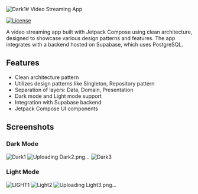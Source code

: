 ![Dark1](https://github.com/sahil19solanki/Video-app/assets/105800946/f1edd200-a3a9-422c-b588-b3d2d753eee4)# Video Streaming App

[![License](https://img.shields.io/badge/license-MIT-blue.svg)](LICENSE)

A video streaming app built with Jetpack Compose using clean architecture, designed to showcase various design patterns and features. The app integrates with a backend hosted on Supabase, which uses PostgreSQL.

## Features

- Clean architecture pattern
- Utilizes design patterns like Singleton, Repository pattern
- Separation of layers: Data, Domain, Presentation
- Dark mode and Light mode support
- Integration with Supabase backend
- Jetpack Compose UI components

## Screenshots

### Dark Mode

![Dark1](https://github.com/sahil19solanki/Video-app/assets/105800946/e457bd72-8e21-4708-a5f5-89f2e38f2062)
![Uploading Dark2.png…]()
![Dark3](https://github.com/sahil19solanki/Video-app/assets/105800946/1a6d586a-9f9d-448b-9ca4-80cb54e1a389)

### Light Mode
![LIGHT1](https://github.com/sahil19solanki/Video-app/assets/105800946/ed09df5d-bbde-4cb6-9e77-7a73a9c83283)
![Light2](https://github.com/sahil19solanki/Video-app/assets/105800946/c2a03fc9-63bf-4a5f-9b22-f9a78ad957a2)
![Uploading Light3.png…]()
